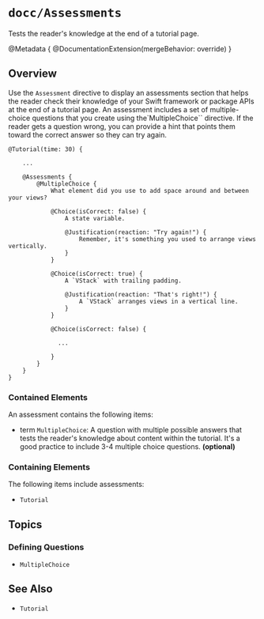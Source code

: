 # ``docc/Assessments``

Tests the reader's knowledge at the end of a tutorial page.

@Metadata {
    @DocumentationExtension(mergeBehavior: override)
}

## Overview

Use the `Assessment` directive to display an assessments section that helps the reader check their knowledge of your Swift framework or package APIs at the end of a tutorial page. An assessment includes a set of multiple-choice questions that you create using the`MultipleChoice`` directive. If the reader gets a question wrong, you can provide a hint that points them toward the correct answer so they can try again.

```
@Tutorial(time: 30) {
    
    ...

    @Assessments {
        @MultipleChoice {
            What element did you use to add space around and between your views?

            @Choice(isCorrect: false) {
                A state variable.

                @Justification(reaction: "Try again!") {
                    Remember, it's something you used to arrange views vertically.
                }
            }

            @Choice(isCorrect: true) {
                A `VStack` with trailing padding.

                @Justification(reaction: "That's right!") {
                    A `VStack` arranges views in a vertical line.
                }
            }

            @Choice(isCorrect: false) {
              
              ...
              
            }
        }  
    }
}
```

### Contained Elements

An assessment contains the following items:

- term ``MultipleChoice``: A question with multiple possible answers that tests the reader's knowledge about content within the tutorial. It's a good practice to include 3-4 multiple choice questions. **(optional)**

### Containing Elements

The following items include assessments:

- ``Tutorial``

## Topics

### Defining Questions

- ``MultipleChoice``

## See Also

- ``Tutorial``

<!-- Copyright (c) 2021 Apple Inc and the Swift Project authors. All Rights Reserved. -->
